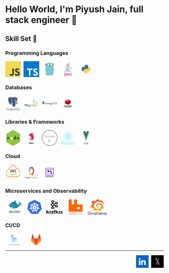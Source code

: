 # Hello World, I'm Piyush Jain, full stack engineer 👋

## Skill Set 💪

### Programming Languages

<div style='display: flex; gap: 8px;'>
  <img src = './static/js.png' height="50" height='50'/>
  <img src = './static/typescript.jpg' height="50" width='50'/>
  <img src = './static/golang.png' height="50" width='50'/>
  <img src = './static/java.svg' height="50" width='50'/>
  <img src = './static/python.webp' height="50" width='50'/>
</div>

### Databases

<div style='display: flex; gap: 8px;'>
  <img src = './static/postgres.png' height="50" width='50'/>
  <img src = './static/mysql.png' height="50" width='50'/>
  <img src = './static/mongodb.webp' height="50" width='50'/>
  <img src = './static/redis.png' height="50" width='50'/>
</div>

### Libraries & Frameworks

<div style='display: flex; gap: 8px;'>
  <img src = './static/node.png' height="50" width='50'/>
  <img src = './static/nest.jpg' height="50" width='50'/>
  <img src = './static/express.jpg' height="50" width='50'/>
  <img src = './static/React.png' height="50" width='50'/>
  <img src = './static/vue.jpg' height="50" width='50'/>
</div>

### Cloud

<div style='display: flex; gap: 8px;'>
  <img src = './static/aws.png' height="40" width='50'/>
  <img src = './static/gcp.png' height="50" width='50'/>
  <img src = './static/heroku.png' height="50" width='50'/>
</div>

### Microservices and Observability

<div style='display: flex; gap: 8px;'>
  <img src = './static/docker.png' height="50" width='60'/>
  <img src = './static/kube.png' height="50" width='50'/>
  <img src = './static/kafka.png' height="50" width='60'/>
  <img src = './static/rabbit.png' height="50" width='60'/>
  <img src = './static/grafana.jpeg' height="50" width='60'/>
</div>

### CI/CD

<div style='display: flex; gap: 8px;'>
  <img src = './static/actions.png' height="40" width='60'/>
  <img src = './static/gitlab.webp' height="40" width='60'/>
</div>

---

<p style='display: flex; gap: 8px; justify-content: end'>
  <a href="https://www.linkedin.com/in/piyushjain95">
    <img alt="LinkedIn" title="LinkedIn" height="40" width="40" src="./static/linkedin.png">
  </a>
  <a href="https://twitter.com/el_loco_piccolo">
    <img alt="Twitter" title="Twitter" height="40" width="40" src="./static/x.png">
  </a>
</p>
